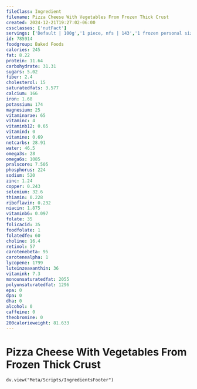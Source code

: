 ```yaml
---
fileClass: Ingredient
filename: Pizza Cheese With Vegetables From Frozen Thick Crust
created: 2024-12-21T19:27:02-06:00
cssclasses: ['nutFact']
servings: ['Default | 100g','1 piece, nfs | 143','1 frozen personal size pizza (5-7" diameter) | 215','1 frozen small pizza (8-10" diameter) | 483','1 frozen medium pizza (11-13" diameter) | 859','1 frozen large pizza (14-16" diameter) | 1343','1/2 bagel | 100','1/2 english muffin | 58','1 french bread | 165','1 surface inch | 8']
id: 785914
foodgroup: Baked Foods
calories: 245
fat: 8.22
protein: 11.64
carbohydrate: 31.31
sugars: 5.02
fiber: 2.4
cholesterol: 15
saturatedfats: 3.577
calcium: 166
iron: 1.68
potassium: 174
magnesium: 25
vitaminarae: 65
vitaminc: 4
vitaminb12: 0.65
vitamind: 0
vitamine: 0.69
netcarbs: 28.91
water: 46.5
omega3s: 28
omega6s: 1085
pralscore: 7.505
phosphorus: 224
sodium: 520
zinc: 1.24
copper: 0.243
selenium: 32.6
thiamin: 0.228
riboflavin: 0.232
niacin: 1.875
vitaminb6: 0.097
folate: 35
folicacid: 35
foodfolate: 1
folatedfe: 60
choline: 16.4
retinol: 57
carotenebeta: 95
carotenealpha: 1
lycopene: 1799
luteinzeaxanthin: 36
vitamink: 7.3
monounsaturatedfat: 2055
polyunsaturatedfat: 1296
epa: 0
dpa: 0
dha: 0
alcohol: 0
caffeine: 0
theobromine: 0
200calorieweight: 81.633
---
```


# Pizza Cheese With Vegetables From Frozen Thick Crust

```dataviewjs
dv.view("Meta/Scripts/IngredientsFooter")
```